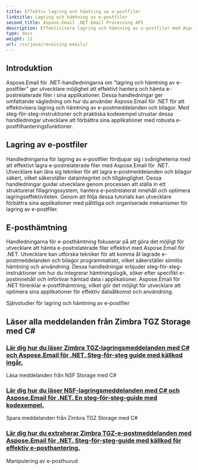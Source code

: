 ```yaml
---
title: Effektiv lagring och hämtning av e-postfiler
linktitle: Lagring och hämtning av e-postfiler
second_title: Aspose.Email .NET Email Processing API
description: Effektivisera lagring och hämtning av e-postfiler med Aspose.Email för .NET tutorials. Lär dig att hantera och komma åt e-postmeddelanden och bilagor programmatiskt.
type: docs
weight: 11
url: /sv/java/receiving-emails/
---
```


## Introduktion

Aspose.Email för .NET-handledningarna om "lagring och hämtning av e-postfiler" ger utvecklare möjlighet att effektivt hantera och hämta e-postrelaterade filer i sina applikationer. Dessa handledningar ger omfattande vägledning om hur du använder Aspose.Email för .NET för att effektivisera lagring och hämtning av e-postmeddelanden och bilagor. Med steg-för-steg-instruktioner och praktiska kodexempel utrustar dessa handledningar utvecklare att förbättra sina applikationer med robusta e-postfilhanteringsfunktioner.

## Lagring av e-postfiler

Handledningarna för lagring av e-postfiler fördjupar sig i svårigheterna med att effektivt lagra e-postrelaterade filer med Aspose.Email för .NET. Utvecklare kan lära sig tekniker för att lagra e-postmeddelanden och bilagor säkert, vilket säkerställer dataintegritet och tillgänglighet. Dessa handledningar guidar utvecklare genom processen att ställa in ett strukturerat fillagringssystem, hantera e-postrelaterat innehåll och optimera lagringseffektiviteten. Genom att följa dessa tutorials kan utvecklare förbättra sina applikationer med pålitliga och organiserade mekanismer för lagring av e-postfiler.

## E-posthämtning

Handledningarna för e-posthämtning fokuserar på att göra det möjligt för utvecklare att hämta e-postrelaterade filer effektivt med Aspose.Email för .NET. Utvecklare kan utforska tekniker för att komma åt lagrade e-postmeddelanden och bilagor programmatiskt, vilket säkerställer sömlös hämtning och användning. Dessa handledningar erbjuder steg-för-steg-instruktioner om hur du integrerar hämtningslogik, söker efter specifikt e-postinnehåll och införlivar hämtad data i applikationer. Aspose.Email för .NET förenklar e-postfilhämtning, vilket gör det möjligt för utvecklare att optimera sina applikationer för effektiv dataåtkomst och användning.

Självstudier för lagring och hämtning av e-postfiler

## Läser alla meddelanden från Zimbra TGZ Storage med C#
### [Lär dig hur du läser Zimbra TGZ-lagringsmeddelanden med C# och Aspose.Email för .NET. Steg-för-steg guide med källkod ingår.](./fetching-emails-from-pop3-servers/)
 Läsa meddelanden från NSF Storage med C#
### [Lär dig hur du läser NSF-lagringsmeddelanden med C# och Aspose.Email för .NET. En steg-för-steg-guide med kodexempel.](./working-with-imap-protocol/)
Spara meddelanden från Zimbra TGZ Storage med C#
### [Lär dig hur du extraherar Zimbra TGZ-e-postmeddelanden med Aspose.Email för .NET. Steg-för-steg-guide med källkod för effektiv e-posthantering.](./handling-email-attachments/)
 Manipulering av e-posthuvud